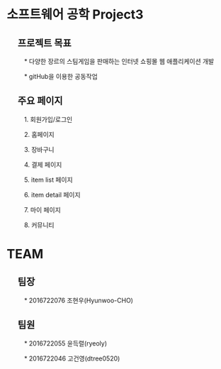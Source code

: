 소프트웨어 공학 Project3
===
&nbsp;&nbsp;&nbsp;&nbsp;&nbsp;프로젝트 목표
---
&nbsp;&nbsp;&nbsp;&nbsp;&nbsp;&nbsp;&nbsp;&nbsp;&nbsp;&nbsp;* 다양한 장르의 스팀게임을 판매하는 인터넷 쇼핑몰 웹 애플리케이션 개발

&nbsp;&nbsp;&nbsp;&nbsp;&nbsp;&nbsp;&nbsp;&nbsp;&nbsp;&nbsp;* gitHub을 이용한 공동작업

&nbsp;&nbsp;&nbsp;&nbsp;&nbsp;주요 페이지
---
&nbsp;&nbsp;&nbsp;&nbsp;&nbsp;&nbsp;&nbsp;&nbsp;&nbsp;&nbsp;1. 회원가입/로그인

&nbsp;&nbsp;&nbsp;&nbsp;&nbsp;&nbsp;&nbsp;&nbsp;&nbsp;&nbsp;2. 홈페이지

&nbsp;&nbsp;&nbsp;&nbsp;&nbsp;&nbsp;&nbsp;&nbsp;&nbsp;&nbsp;3. 장바구니

&nbsp;&nbsp;&nbsp;&nbsp;&nbsp;&nbsp;&nbsp;&nbsp;&nbsp;&nbsp;4. 결제 페이지

&nbsp;&nbsp;&nbsp;&nbsp;&nbsp;&nbsp;&nbsp;&nbsp;&nbsp;&nbsp;5. item list 페이지

&nbsp;&nbsp;&nbsp;&nbsp;&nbsp;&nbsp;&nbsp;&nbsp;&nbsp;&nbsp;6. item detail 페이지

&nbsp;&nbsp;&nbsp;&nbsp;&nbsp;&nbsp;&nbsp;&nbsp;&nbsp;&nbsp;7. 마이 페이지

&nbsp;&nbsp;&nbsp;&nbsp;&nbsp;&nbsp;&nbsp;&nbsp;&nbsp;&nbsp;8. 커뮤니티

TEAM
===
&nbsp;&nbsp;&nbsp;&nbsp;&nbsp;팀장
---
&nbsp;&nbsp;&nbsp;&nbsp;&nbsp;&nbsp;&nbsp;&nbsp;&nbsp;&nbsp;* 2016722076 조현우(Hyunwoo-CHO)

&nbsp;&nbsp;&nbsp;&nbsp;&nbsp;팀원
---
&nbsp;&nbsp;&nbsp;&nbsp;&nbsp;&nbsp;&nbsp;&nbsp;&nbsp;&nbsp;* 2016722055 윤득렬(ryeoly)

&nbsp;&nbsp;&nbsp;&nbsp;&nbsp;&nbsp;&nbsp;&nbsp;&nbsp;&nbsp;* 2016722046 고건영(dtree0520)
